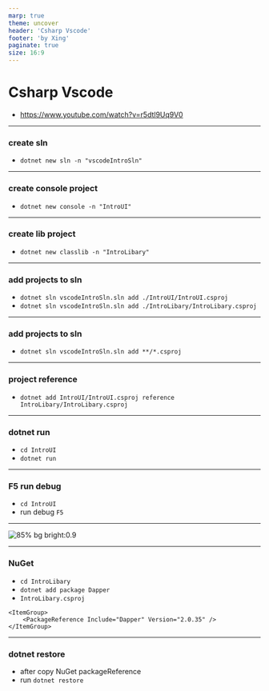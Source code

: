 ```yaml
---
marp: true
theme: uncover
header: 'Csharp Vscode'
footer: 'by Xing'
paginate: true
size: 16:9
---
```


<!--
_backgroundColor: while
_color: black
-->

# Csharp Vscode

- https://www.youtube.com/watch?v=r5dtl9Uq9V0

---

### create sln

- `dotnet new sln -n "vscodeIntroSln"`

---

### create console project

- `dotnet new console -n "IntroUI"`

---

### create lib project

- `dotnet new classlib -n "IntroLibary"`

---

### add projects to sln

- `dotnet sln vscodeIntroSln.sln add ./IntroUI/IntroUI.csproj`
- `dotnet sln vscodeIntroSln.sln add ./IntroLibary/IntroLibary.csproj`

---

### add projects to sln

- `dotnet sln vscodeIntroSln.sln add **/*.csproj`

---

### project reference

- `dotnet add IntroUI/IntroUI.csproj reference IntroLibary/IntroLibary.csproj`

---

### dotnet run

- `cd IntroUI`
- `dotnet run`

---

### F5 run debug

- `cd IntroUI`
- run debug `F5`

---

<!--
_backgroundColor: grey
_color: white
-->

![85% bg bright:0.9](debug.png)

---

### NuGet

- `cd IntroLibary`
- `dotnet add package Dapper`
- `IntroLibary.csproj`

```
<ItemGroup>
    <PackageReference Include="Dapper" Version="2.0.35" />
</ItemGroup>
```

---

### dotnet restore

- after copy NuGet packageReference
- run `dotnet restore`
